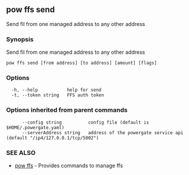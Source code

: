## pow ffs send

Send fil from one managed address to any other address

### Synopsis

Send fil from one managed address to any other address

```
pow ffs send [from address] [to address] [amount] [flags]
```

### Options

```
  -h, --help           help for send
  -t, --token string   FFS auth token
```

### Options inherited from parent commands

```
      --config string          config file (default is $HOME/.powergate.yaml)
      --serverAddress string   address of the powergate service api (default "/ip4/127.0.0.1/tcp/5002")
```

### SEE ALSO

* [pow ffs](pow_ffs.md)	 - Provides commands to manage ffs

